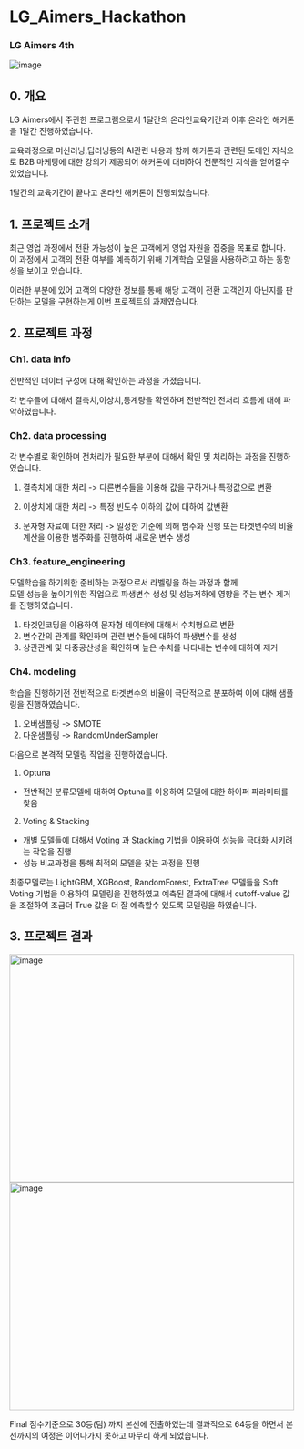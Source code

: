 # LG_Aimers_Hackathon  

### LG Aimers 4th
![image](https://github.com/BaekJunehong/LG_Aimers_Hackathon/assets/101456289/8f923c8d-a8ac-4028-9c85-01062742610e)

## 0. 개요
LG Aimers에서 주관한 프로그램으로서 1달간의 온라인교육기간과 이후 온라인 해커톤을 1달간 진행하였습니다.  

교육과정으로 머신러닝,딥러닝등의 AI관련 내용과 함께 해커톤과 관련된 도메인 지식으로 B2B 마케팅에 대한 강의가 제공되어 해커톤에 대비하여 전문적인 지식을 얻어갈수 있었습니다.  

1달간의 교육기간이 끝나고 온라인 해커톤이 진행되었습니다.  

## 1. 프로젝트 소개 

최근 영업 과정에서 전환 가능성이 높은 고객에게 영업 자원을 집중을 목표로 합니다.  
이 과정에서 고객의 전환 여부를 예측하기 위해 기계학습 모델을 사용하려고 하는 동향성을 보이고 있습니다.  

이러한 부분에 있어 고객의 다양한 정보를 통해 해당 고객이 전환 고객인지 아닌지를 판단하는 모델을 구현하는게 이번 프로젝트의 과제였습니다.  

## 2. 프로젝트 과정  
### Ch1. data info
전반적인 데이터 구성에 대해 확인하는 과정을 가졌습니다.  

각 변수들에 대해서 결측치,이상치,통계량을 확인하며 전반적인 전처리 흐름에 대해 파악하였습니다.

### Ch2. data processing
각 변수별로 확인하며 전처리가 필요한 부분에 대해서 확인 및 처리하는 과정을 진행하였습니다.  

1) 결측치에 대한 처리
   -> 다른변수들을 이용해 값을 구하거나 특정값으로 변환
   
2) 이상치에 대한 처리
   -> 특정 빈도수 이하의 값에 대하여 값변환
   
3) 문자형 자료에 대한 처리
   -> 일정한 기준에 의해 범주화 진행 또는 타겟변수의 비율계산을 이용한 범주화를 진행하여 새로운 변수 생성

### Ch3. feature_engineering  
모델학습을 하기위한 준비하는 과정으로서 라벨링을 하는 과정과 함께  
모델 성능을 높이기위한 작업으로 파생변수 생성 및 성능저하에 영향을 주는 변수 제거를 진행하였습니다.

1) 타겟인코딩을 이용하여 문자형 데이터에 대해서 수치형으로 변환
2) 변수간의 관계를 확인하며 관련 변수들에 대하여 파생변수를 생성
3) 상관관계 및 다중공산성을 확인하며 높은 수치를 나타내는 변수에 대하여 제거

### Ch4. modeling   
학습을 진행하기전 전반적으로 타겟변수의 비율이 극단적으로 분포하여 이에 대해 샘플링을 진행하였습니다.  

1) 오버샘플링 -> SMOTE
2) 다운샘플링 -> RandomUnderSampler

다음으로 본격적 모델링 작업을 진행하였습니다.  

1) Optuna
  * 전반적인 분류모델에 대하여 Optuna를 이용하여 모델에 대한 하이퍼 파라미터를 찾음

2) Voting & Stacking
  * 개별 모델들에 대해서 Voting 과 Stacking 기법을 이용하여 성능을 극대화 시키려는 작업을 진행
  * 성능 비교과정을 통해 최적의 모델을 찾는 과정을 진행

최종모델로는 LightGBM, XGBoost, RandomForest, ExtraTree 모델들을 Soft Voting 기법을 이용하여 모델링을 진행하였고 예측된 결과에 대해서 cutoff-value 값을 조절하여 조금더 True 값을 더 잘 예측할수 있도록 모델링을 하였습니다.

## 3. 프로젝트 결과
<img src="https://github.com/BaekJunehong/LG_Aimers_Hackathon/assets/101456289/7bd0607c-21d7-4ccd-b88d-dbb364ba952f" alt="image" width="500" height="400">
<img src="https://github.com/BaekJunehong/LG_Aimers_Hackathon/assets/101456289/2534857e-1e8b-4abe-84d5-5fddaa9f5d71" alt="image" width="500" height="400">

Final 점수기준으로 30등(팀) 까지 본선에 진출하였는데 결과적으로 64등을 하면서 본선까지의 여정은 이어나가지 못하고 마무리 하게 되었습니다.  


















